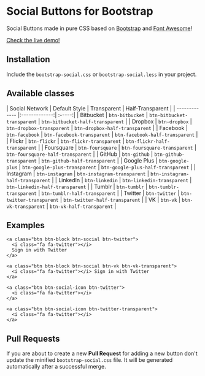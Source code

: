 Social Buttons for Bootstrap
============================

Social Buttons made in pure CSS based on
[Bootstrap](http://twbs.github.io/bootstrap/) and
[Font Awesome](http://fortawesome.github.io/Font-Awesome/)!

[Check the live demo!](http://lipis.github.io/bootstrap-social)

Installation
------------

Include the `bootstrap-social.css` or `bootstrap-social.less` in your project.

Available classes
-----------------


| Social Network | Default Style | Transparent | Half-Transparent |
| ------------- |:-------------:| :-----:|
| Bitbucket | `btn-bitbucket` | `btn-bitbucket-transparent` |  `btn-bitbucket-half-transparent` |
| Dropbox | `btn-dropbox` | `btn-dropbox-transparent` |  `btn-dropbox-half-transparent` |
| Facebook | `btn-facebook` | `btn-facebook-transparent` |  `btn-facebook-half-transparent` |
| Flickr | `btn-flickr` | `btn-flickr-transparent` |  `btn-flickr-half-transparent` |
| Foursquare | `btn-foursquare` | `btn-foursquare-transparent` |  `btn-foursquare-half-transparent` |
| GitHub | `btn-github` | `btn-github-transparent` |  `btn-github-half-transparent` |
| Google Plus | `btn-google-plus` | `btn-google-plus-transparent` |  `btn-google-plus-half-transparent` |
| Instagram | `btn-instagram` | `btn-instagram-transparent` |  `btn-instagram-half-transparent` |
| LinkedIn | `btn-linkedin` | `btn-linkedin-transparent` |  `btn-linkedin-half-transparent` |
| Tumblr | `btn-tumblr` | `btn-tumblr-transparent` |  `btn-tumblr-half-transparent` |
| Twitter | `btn-twitter` | `btn-twitter-transparent` |  `btn-twitter-half-transparent` |
| VK | `btn-vk` | `btn-vk-transparent` |  `btn-vk-half-transparent` |


Examples
--------

    <a class="btn btn-block btn-social btn-twitter">
      <i class="fa fa-twitter"></i>
      Sign in with Twitter
    </a>
    
    <a class="btn btn-block btn-social btn-vk btn-vk-transparent">
      <i class="fa fa-twitter"></i> Sign in with Twitter
    </a>

    <a class="btn btn-social-icon btn-twitter">
      <i class="fa fa-twitter"></i>
    </a>
    
    <a class="btn btn-social-icon btn-twitter-transparent">
      <i class="fa fa-twitter"></i>
    </a>

Pull Requests
-------------
If you are about to create a new **Pull Request** for adding a new button don't
update the minified `bootstrap-social.css` file. It will be generated
automatically after a successful merge.
